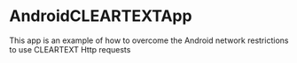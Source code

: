 # AndroidCLEARTEXTApp

This app is an example of how to overcome the Android network restrictions to use CLEARTEXT Http 
requests